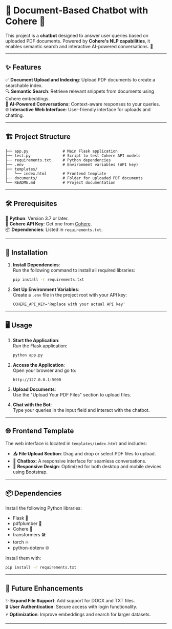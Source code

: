 # 📄 Document-Based Chatbot with Cohere 🤖

This project is a **chatbot** designed to answer user queries based on uploaded PDF documents. Powered by **Cohere's NLP capabilities**, it enables semantic search and interactive AI-powered conversations. 🚀

---

## ✨ Features

✅ **Document Upload and Indexing**: Upload PDF documents to create a searchable index.  
🔍 **Semantic Search**: Retrieve relevant snippets from documents using Cohere embeddings.  
💬 **AI-Powered Conversations**: Context-aware responses to your queries.  
🌐 **Interactive Web Interface**: User-friendly interface for uploads and chatting.  

---

## 🏗️ Project Structure

```
├── app.py               # Main Flask application
├── test.py              # Script to test Cohere API models 
├── requirements.txt     # Python dependencies
├── .env                 # Environment variables (API key) 
├── templates/           
│   └── index.html       # Frontend template 
├── documents/           # Folder for uploaded PDF documents
└── README.md            # Project documentation
```

---

## 🛠️ Prerequisites

🔧 **Python**: Version 3.7 or later.  
🔑 **Cohere API Key**: Get one from [Cohere](https://cohere.ai).  
📦 **Dependencies**: Listed in `requirements.txt`.

---

## 🚀 Installation

1. **Install Dependencies**:  
   Run the following command to install all required libraries:  
   ```bash
   pip install -r requirements.txt
   ```

2. **Set Up Environment Variables**:  
   Create a `.env` file in the project root with your API key:  
   ```plaintext
   COHERE_API_KEY='Replace with your actual API key'
   ```

---

## 🖥️ Usage

1. **Start the Application**:  
   Run the Flask application:  
   ```bash
   python app.py
   ```

2. **Access the Application**:  
   Open your browser and go to:  
   ```
   http://127.0.0.1:5000
   ```

3. **Upload Documents**:  
   Use the "Upload Your PDF Files" section to upload files.  

4. **Chat with the Bot**:  
   Type your queries in the input field and interact with the chatbot.

---

## 🌐 Frontend Template

The web interface is located in `templates/index.html` and includes:  

- 📤 **File Upload Section**: Drag and drop or select PDF files to upload.  
- 💬 **Chatbox**: A responsive interface for seamless conversations.  
- 📱 **Responsive Design**: Optimized for both desktop and mobile devices using Bootstrap.

---

## 📦 Dependencies

Install the following Python libraries:  
- Flask 🐍  
- pdfplumber 📄  
- Cohere 🤖  
- transformers 🛠️  
- torch 🔥  
- python-dotenv 🌐  

Install them with:  
```bash
pip install -r requirements.txt
```

---

## 🔮 Future Enhancements

✨ **Expand File Support**: Add support for DOCX and TXT files.  
🔒 **User Authentication**: Secure access with login functionality.  
⚡ **Optimization**: Improve embeddings and search for larger datasets.  

---
